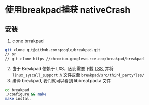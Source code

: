 # 使用breakpad捕获 nativeCrash

## 安装

1. clone breakpad

```bash
git clone git@github.com:google/breakpad.git
// or
// git clone https://chromium.googlesource.com/breakpad/breakpad
```

2. 由于 Breakpad 依赖于 LSS，因此需要下载 [LSS](https://chromium.googlesource.com/linux-syscall-support), 并将 `linux_syscall_support.h` 文件放至 `breakpad/src/third_party/lss/`
3. 编译 breakpad, 我们就可以看到 libbreakpad.a 文件

```bash
cd breakpad
./configure && make
make install
```

